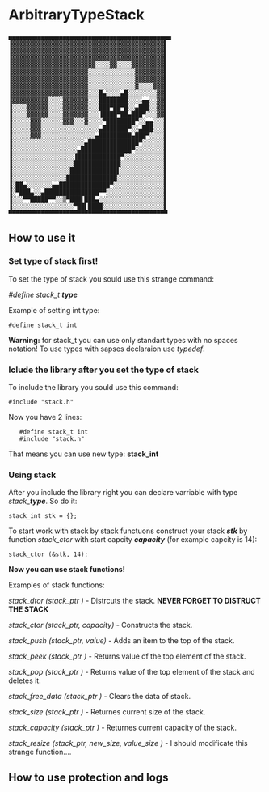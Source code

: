 # ArbitraryTypeStack
  
```
▄▄▄▄▄▄▄▄▄▄▄▄▄▄▄▄▄▄▄▄▄▄▄▄▄▄▄▄▄▄▄▄▄▄▄▄▄▄▄▄▄▄▄▄▄
▐▓▓▓▓▓▓▓▓▓▓▓▓▓▓▓▓▓▓▓▓▓▓▓▓▓▓▓▓▓▓▓▓▓▓▓▓▓▓▓▓▓▓▌
▐▓▓▓▓▓▓▓▓▓▓▓▓▓▓▓▓▓▓▓▓▓▓▓▓▓▓▓▓▓▓▓▓▓▓▓▓▓▓▓▓▓▓▌
▐▓▓▓▓▓▓▓▓▓▓▓▓▓▓▓▓▓▓▓▓▓▓▓▓▓▓▓▓▓▓▓▓▓▓▓▓▓▓▓▓▓▓▌
▐▓▓▓▓▓▓▓▓▓▓▓▓▓▓▓▓▓▓▓▓▓▓▓░░░░▓▓░░░░▓▓▓▓▓▓▓▓▓▌
▐▓▓▓▓▓▓▓▓▓▓▓▓▓▓▓▓▓▓▓▓▓░░░░░░░░░░░░░▓▓▓▓▓▓▓▓▌
▐▓▓▓▓▓▓▓▓▓▓▓▓▓▓▓▓▓▓▓▓▓░░░░░░░░░░░░░▓▓▓▓▓▓▓▓▌
▐▓▓▓▓▓▓▓▓▓▓▓▓▓▓▓▓▓▓▓▓▓░░░░░░░░░░░░░▓░░░░▓▓▓▌
▐▓▓▓▓▓▓▓▓▓▓▓▓▓▓▓▓▓▓▓▓▓░░░█▄░░░░▄█░░░░░░░░▓▓▌
▐▓▓▓▓▓▓▓▓▓▓░░░░▓▓▓▓▓▓▓░░░████████░░░░▄▄░░▓▓▌
▐░░░░▓▓▓▓▓▓░░░░▓▓▓▓▓▓▓░░░███▀██▀█░░▄███░░▓▓▌
▐░░░░▓▓▓▓▓▓░░░░▓▓▓▓▓▓▓░░░▐████▀██▄███▀░░░▓▓▌
▐░░░░░▓▓▓░░░░░░▓▓▓░░░▓░░░░▀████████▀░░▄▄░░░▌
▐░░░░░▓▓▓░░░░░░░░░░░░░░░░▄███████▀░░▄███░░░▌
▐░░░░░▓▓▓░░░░░░░░░░░░░░░▄█████████▄███▀░░░░▌
▐░░░░░░░░░░░░░░░░░░░░▄██████████████▀░░░░░░▌
▐░░░░░░░░░░░░░░░░░░▄██████████████▀░░░░░░░░▌
▐░░░░░░░░░░░░░░░░░▐████████████▀░░░░░░░░░░░▌
▐░░░░░░░░░░░░░░░░░█████████████░░░░░░░░░░░░▌
▐░░░░░░░░░░░░░░░░█████████████▌░░░░░░░░░░░░▌
▐░░░░░░░░░░░░░░░██████████████░░░░░░░░░░░░░▌
▐░██▄░░░░░░░▄▄██████████████▀░░░░░░░░░░░░░░▌
▐░▀███▄░░▄███████████████▀▀░░░░░░░░░░░░░░░░▌
▐░░░▀▀█████▀▀░░▒▀███▌███▄░░░░░░░░░░░░░░░░░░▌
▐░░░░░░░░░░░░░░░░░▀██▌████░░░░░░░░░░░░░░░░░▌
▀▀▀▀▀▀▀▀▀▀▀▀▀▀▀▀▀▀▀▀▀▀▀▀▀▀▀▀▀▀▀▀▀▀▀▀▀▀▀▀▀▀▀▀

```

  ## How to use it


  ### Set type of stack first!

   To set the type of stack you sould use this strange command:

   *#define stack_t **type***
    
   Example of setting int type:
   
   ```#define stack_t int```
   
   **Warning:** for stack_t you can use only standart types with no spaces notation!
   To use types with sapses declaraion use *typedef*.

  ### Iclude the library after you set the type of stack

   To include the library you sould use this command:

   ```#include "stack.h"```
   
   Now you have 2 lines:
   ```
      #define stack_t int
      #include "stack.h"
   ```
      
   That means you can use new type: **stack_int**
   
  ### Using stack
  
   After you include the library right you can declare varriable with type *stack_**type***. So do it:
   
   ```stack_int stk = {};```
   
   To start work with stack by stack functuons construct your stack ***stk*** by function *stack_ctor* with start capcity ***capacity*** (for example capcity is 14):
   
   ```stack_ctor (&stk, 14);```
   
   **Now you can use stack functions!**
   
   Examples of stack functions: 
   
   *stack_dtor      (stack_ptr       )* - Distrcuts the stack. **NEVER FORGET TO DISTRUCT THE STACK**
   
   *stack_ctor      (stack_ptr, capacity)* - Constructs the stack.     
   
   *stack_push      (stack_ptr, value)* - Adds an item to the top of the stack.
   
   *stack_peek      (stack_ptr       )* - Returns value of the top element of the stack.
   
   *stack_pop       (stack_ptr       )* - Returns value of the top element of the stack and deletes it.
   
   *stack_free_data (stack_ptr       )* - Clears the data of stack.
   
   *stack_size      (stack_ptr       )* - Returnes current size of the stack.
   
   *stack_capacity  (stack_ptr       )* - Returnes current capacity of the stack.
   
   *stack_resize    (stack_ptr, 
                    new_size, 
                    value_size      )* - I should modificate this strange function....
                    
  ## How to use protection and logs                    
  
   
    
